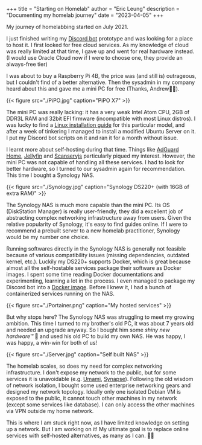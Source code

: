 +++
title = "Starting on Homelab"
author = "Eric Leung"
description = "Documenting my homelab journey"
date = "2023-04-05"
+++

My journey of homelabbing started on July 2021.

I just finished writing my [Discord bot](https://github.com/regunakyle/my-discord-bot/) prototype and was looking for a place to host it. I first looked for free cloud services.
As my knowledge of cloud was really limited at that time, I gave up and went for real hardware instead. (I would use Oracle Cloud now if I were to choose one, they provide an always-free tier)

I was about to buy a Raspberry Pi 4B, the price was (and still is) outrageous, but I couldn't find of a better alternative. Then the sysadmin in my company heard about this and gave me a mini PC for free (Thanks, Andrew:ok_man:).

{{< figure src="./PiPO.jpg" caption="PiPO X7" >}}

The mini PC was really lacking: it has a very weak Intel Atom CPU, 2GB of DDR3L RAM and 32bit EFI firmware (incompatible with most Linux distros). I was lucky to find a [Linux installation guide](https://isaacs.pw/2020/06/installing-linux-lubuntu-20-04-lts-onto-a-pipo-x7-mini-pc-intel-z3736f/) for this particular model, and after a week of tinkering I managed to install a modified Ubuntu Server on it.
I put my Discord bot scripts on it and ran it for a month without issue.

I learnt more about self-hosting during that time. Things like [AdGuard Home](https://github.com/AdguardTeam/AdGuardHome), [Jellyfin](https://github.com/jellyfin/jellyfin) and [Scanservjs](https://github.com/sbs20/scanservjs) particularly piqued my interest. However, the mini PC was not capable of handling all these services. I had to look for better hardware, so I turned to our sysadmin again for recommendation. This time I bought a Synology NAS.

{{< figure src="./Synology.jpg" caption="Synology DS220+ (with 16GB of extra RAM)" >}}

The Synology NAS is much more capable than the mini PC.
Its OS (DiskStation Manager) is really user-friendly, they did a excellent job of abstracting complex networking infrastructure away from users. Given the relative popularity of Synology, it's easy to find guides online.
If I were to recommend a prebuilt server to a new homelab practitioner, Synology would be my number one choice.

Running softwares directly in the Synology NAS is generally not feasible because of various compatibility issues (missing dependencies, outdated kernel, etc.). Luckily my DS220+ supports Docker, which is great because almost all the self-hostable services package their software as Docker images.
I spent some time reading Docker documentations and experimenting, learning a lot in the process. I even managed to package my Discord bot into a [Docker image](https://hub.docker.com/r/regunakyle/my-discord-bot). Before I knew it, I had a bunch of containerized services running on the NAS.

{{< figure src="./Portainer.png" caption="My hosted services" >}}

But why stops here? The Synology NAS was struggling to meet my growing ambition. This time I turned to my brother's old PC, it was about 7 years old and needed an upgrade anyway.
So I bought him some *shiny new hardware™* :money_with_wings: and used his old PC to build my own NAS. He was happy, I was happy, a win-win for both of us!

{{< figure src="./Server.jpg" caption="Self built NAS" >}}

The homelab scales, so does my need for complex networking infrastructure. I don't expose my network to the public, but for some services it is unavoidable (e.g. [Umami](https://github.com/umami-software/umami), [Synapse](https://github.com/matrix-org/synapse)). Following the old wisdom of network isolation, I bought some used enterprise networking gears and designed my network topology. Ideally only one isolated Debian VM is exposed to the public, it cannot touch other machines in my network (except some services like database). I can only access the other machines via VPN outside my home network.

This is where I am stuck right now, as I have limited knowledge on setting up a network. But I am working on it! My ultimate goal is to replace online services with self-hosted alternatives, as many as I can.  :factory_worker:
